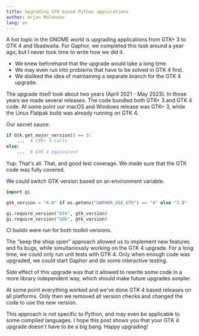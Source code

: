 ```yaml
---
title: Upgrading GTK based Python applications
author: Arjan Molenaar
lang: en
---
```


A hot topic in the GNOME world is upgrading applications from GTK+ 3 to GTK 4
and libadwaita.
For Gaphor, we completed this task around a year ago, but I never took time
to write how we did it.

* We knew beforehand that the upgrade would take a long time.
* We may even run into problems that have to be solved in GTK 4 first.
* We disliked the idea of maintaining a separate branch for the GTK 4 upgrade.

The upgrade itself took about two years (April 2021 - May 2023).
In those years we made several releases.
The code bundled both GTK+ 3 and GTK 4 code. At some point our macOS and Windows
release was GTK+ 3, while the Linux Flatpak build was already running on GTK 4.

Our secret sauce:

```python
if Gtk.get_major_version() == 3:
    ...  # GTK+ 3 calls
else:
    ...  # GTK 4 equivalent
```

Yup. That's all. That, and good test coverage. We made sure that the GTK code was fully
covered.

We could switch GTK version based on an environment variable.

```python
import gi

gtk_version = "4.0" if os.getenv("GAPHOR_USE_GTK") == "4" else "3.0"

gi.require_version("Gtk", gtk_version)
gi.require_version("Gdk", gtk_version)
```

CI builds were run for both toolkit versions.

The "keep the shop open" approach allowed us to implement new features and fix
bugs, while simultaniously working on the GTK 4 upgrade.
For a long time, we could only run unit tests with GTK 4. Only when enough code was upgraded, we could start Gaphor and do some interactive testing.

Side effect of this upgrade was that it allowed to rewrite some code in a more
library independent way, which should make future upgrades simpler.

At some point everything worked and we've done GTK 4 based releases on
all platforms. Only then we removed all version checks and changed the code to
use the new version.

This approach is not specific to Python, and may even be applicable to some
compiled languages. I hope this post shows you that your GTK 4 upgrade doesn't have to
be a big bang. Happy upgrading!
